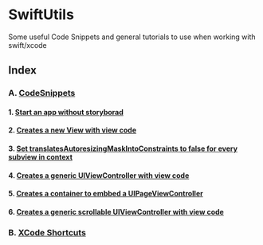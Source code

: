 # SwiftUtils
Some useful Code Snippets and general tutorials to use when working with swift/xcode 


## Index
### A. [CodeSnippets](https://github.com/tbdbatista/SwiftUtils/tree/main/CodeSnippets)
#### 1. [Start an app without storyborad](https://github.com/tbdbatista/SwiftUtils/blob/main/CodeSnippets/NoStoryboardStartConfiguration.swift)
#### 2. [Creates a new View with view code](https://github.com/tbdbatista/SwiftUtils/blob/main/CodeSnippets/CreateNewView.swift)
#### 3. [Set translatesAutoresizingMaskIntoConstraints to false for every subview in context](https://github.com/tbdbatista/SwiftUtils/blob/main/CodeSnippets/TranslatesAutoresizingMaskIntoConstraints.swift)
#### 4. [Creates a generic UIViewController with view code](https://github.com/tbdbatista/SwiftUtils/blob/main/CodeSnippets/GenericViewController.swift)
#### 5. [Creates a container to embbed a UIPageViewController](https://github.com/tbdbatista/SwiftUtils/blob/main/CodeSnippets/SetPageViewController.swift)
#### 6. [Creates a generic scrollable UIViewController with view code](https://github.com/tbdbatista/SwiftUtils/blob/main/CodeSnippets/GenericScrollableViewController.swift)

### B. [XCode Shortcuts](https://github.com/tbdbatista/SwiftUtils/blob/main/Shortcuts/XcodeShortcuts.md)
